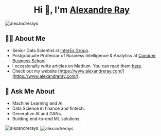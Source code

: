 <h1 align="center">Hi 👋, I'm <a href="http://www.alexandreray.com/" target="blank">
Alexandre Ray</a></h1>

<p align="left"> <img src="https://komarev.com/ghpvc/?username=alexandrerays&label=Profile%20views&color=0e75b6&style=flat" alt="alexandrerays" /> </p>

🧑‍💼 About Me
---

* Senior Data Scientist at [InterEx Group](https://interex-group.com/).
* Postgraduate Professor of Business Intelligence & Analytics at [Conquer Business School](https://escolaconquer.com.br/).
* I occasionally write articles on Medium. You can read them [here](https://medium.com/@alexandrerays).
* Check out my website [https://www.alexandreray.com/](https://www.alexandreray.com/).

💬 Ask Me About
---

* Machine Learning and AI.
* Data Science in finance and fintech.
* Generative AI and GANs.
* Building end-to-end ML solutions.

<p><img align="left" src="https://github-readme-stats.vercel.app/api/top-langs?username=alexandrerays&show_icons=true&locale=en&layout=compact" alt="alexandrerays" /></p>

<p>&nbsp;<img align="center" src="https://github-readme-stats.vercel.app/api?username=alexandrerays&show_icons=true&locale=en" alt="alexandrerays" /></p>

